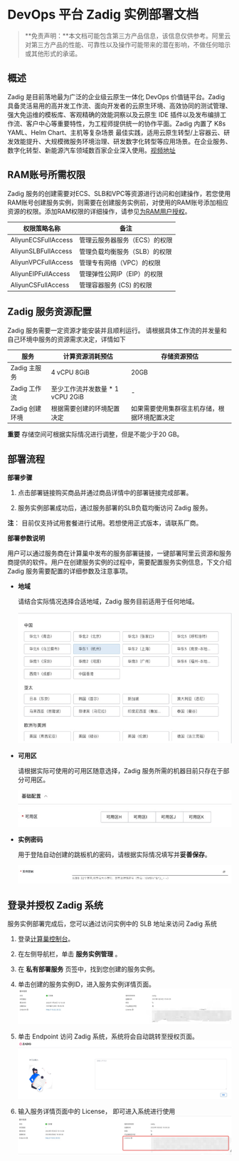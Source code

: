 DevOps 平台 Zadig 实例部署文档
=====================================

>**免责声明：**本文档可能包含第三方产品信息，该信息仅供参考。阿里云对第三方产品的性能、可靠性以及操作可能带来的潜在影响，不做任何暗示或其他形式的承诺。

概述
-----------------------

Zadig 是目前落地最为广泛的企业级云原生一体化 DevOps 价值链平台。Zadig 具备灵活易用的高并发工作流、面向开发者的云原生环境、高效协同的测试管理、强大免运维的模板库、客观精确的效能洞察以及云原生 IDE 插件以及发布编排工作流、客户中心等重要特性，为工程师提供统一的协作平面。Zadig 内置了 K8s YAML、Helm Chart、主机等复杂场景 最佳实践，适用云原生转型/上容器云、研发效能提升、大规模微服务环境治理、研发数字化转型等应用场景。在企业服务、数字化转型、新能源汽车领域数百家企业深入使用。[视频地址](https://v.qq.com/x/page/k3365nsmicy.html)

RAM账号所需权限
------------------------------

Zadig 服务的创建需要对ECS、SLB和VPC等资源进行访问和创建操作，若您使用RAM账号创建服务实例，则需要在创建服务实例前，对使用的RAM账号添加相应资源的权限。添加RAM权限的详细操作，请参见[为RAM用户授权](t161341.md#task-187800)。

|       权限策略名称        |        备注        |
|---------------------|------------------|
| AliyunECSFullAccess | 管理云服务器服务（ECS）的权限 |
| AliyunSLBFullAccess | 管理负载均衡服务（SLB）的权限 |
| AliyunVPCFullAccess | 管理专有网络（VPC）的权限     |
| AliyunEIPFullAccess | 管理弹性公网IP（EIP）的权限   |
| AliyunCSFullAccess  | 管理容器服务 (CS) 的权限     |

Zadig 服务资源配置
-------------------------------------

Zadig 服务需要一定资源才能安装并且顺利运行。 请根据具体工作流的并发量和自己环境中服务的资源需求决定，详情如下

| 服务 |   计算资源消耗预估  |  存储资源预估
|-------|-------------| ----------|
| Zadig 主服务 | 4 vCPU 8GiB | 20GB |
| Zadig 工作流 | 至少工作流并发数量 * 1 vCPU 2GiB | - |
| Zadig 创建环境 | 根据需要创建的环境配置决定 | 如果需要使用集群宿主机存储，根据环境配置决定 |

**重要** 存储空间可根据实际情况进行调整，但是不能少于20 GB。

部署流程
-------------------------

**部署步骤**

1. 点击部署链接购买商品并通过商品详情中的部署链接完成部署。

2. 服务实例部署成功后，通过服务部署的SLB负载均衡访问 Zadig 服务。

**注**： 目前仅支持试用套餐进行试用。若想使用正式版本，请联系厂商。


**部署参数说明**

用户可以通过服务商在计算巢中发布的服务部署链接，一键部署阿里云资源和服务商提供的软件。用户在创建服务实例的过程中，需要配置服务实例信息，下文介绍 Zadig 服务需要配置的详细参数及注意事项。

* **地域**

  请结合实际情况选择合适地域，Zadig 服务目前适用于任何地域。

  ![地域](images/select_region.png)

* **可用区**

  请根据实际可使用的可用区随意选择，Zadig 服务所需的机器目前只存在于部分可用区。

  ![可用区](images/partitions.png)


* **实例密码**

  用于登陆自动创建的跳板机的密码，请根据实际情况填写并**妥善保存**。

  ![选择套餐](images/password.png)


登录并授权 Zadig 系统
-----------------------------

服务实例部署完成后，您可以通过访问实例中的 SLB 地址来访问 Zadig 系统

1. 登录[计算巢控制台](https://computenest.console.aliyun.com/#/vendor/cn-hangzhou/services)。

2. 在左侧导航栏，单击 **服务实例管理** 。

3. 在 **私有部署服务** 页签中，找到您创建的服务实例。

4. 单击创建的服务实例ID，进入服务实例详情页面。![服务实例详情](images/instance.png)

5. 单击 Endpoint 访问 Zadig 系统，系统将会自动跳转至授权页面。![授权页面](images/auth_page.png)

6. 输入服务详情页面中的 License， 即可进入系统进行使用 ![许可证位置](images/license.png)

